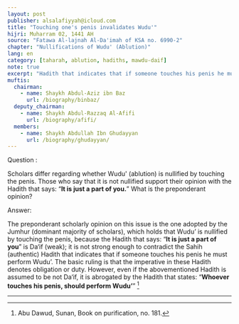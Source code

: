 ```yaml
---
layout: post
publisher: alsalafiyyah@icloud.com
title: "Touching one's penis invalidates Wudu'"
hijri: Muharram 02, 1441 AH
source: "Fatawa Al-lajnah Al-Da'imah of KSA no. 6990-2"
chapter: "Nullifications of Wudu' (Ablution)"
lang: en
category: [taharah, ablution, hadiths, mawdu-daif]
note: true
excerpt: "Hadith that indicates that if someone touches his penis he must perform Wudu’. The basic ruling is that the imperative in these Hadith denotes obligation or duty."
muftis:
  chairman: 
    - name: Shaykh Abdul-Aziz ibn Baz
      url: /biography/binbaz/
  deputy_chairman: 
    - name: Shaykh Abdul-Razzaq Al-Afifi
      url: /biography/afifi/
  members: 
    - name: Shaykh Abdullah Ibn Ghudayyan
      url: /biography/ghudayyan/
---
```


Question : 

Scholars differ regarding whether Wudu' (ablution) is nullified by touching the penis. Those who say that it is not nullified support their opinion with the Hadith that says: “**It is just a part of you.**” What is the preponderant opinion? 

Answer: 

The preponderant scholarly opinion on this issue is the one adopted by the Jumhur (dominant majority of scholars), which holds that Wudu’ is nullified by touching the penis, because the Hadith that says: “**It is just a part of you**” is Da‘if (weak); it is not strong enough to contradict the Sahih (authentic) Hadith that indicates that if someone touches his penis he must perform Wudu’. The basic ruling is that the imperative in these Hadith denotes obligation or duty. However, even if the abovementioned Hadith is assumed to be not Da‘if, it is abrogated by the Hadith that states: “**Whoever touches his penis, should perform Wudu’**” [^1] 

---

[^1]: Abu Dawud, Sunan, Book on purification, no. 181.
